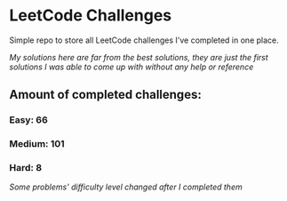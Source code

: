 
# LeetCode Challenges

Simple repo to store all LeetCode challenges I've completed in one place.

<i>My solutions here are far from the best solutions, they are just the first solutions I was able to come up with without any help or reference</i>

## Amount of completed challenges:

### Easy: 66

### Medium: 101

### Hard: 8

<i>Some problems' difficulty level changed after I completed them</i>
